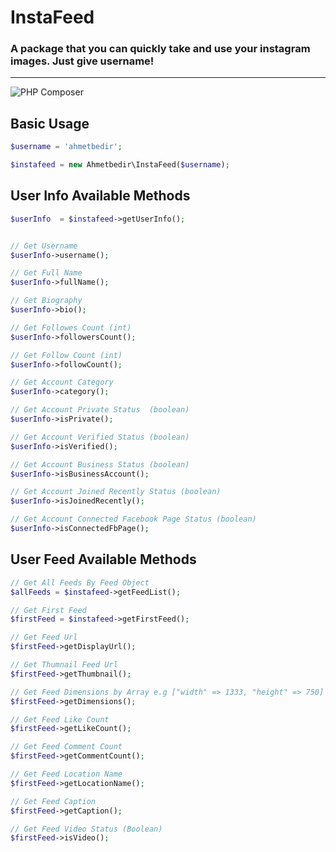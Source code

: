 # InstaFeed
### A package that you can quickly take and use your instagram images. Just give username!
---
![PHP Composer](https://github.com/ahmetbedir/instafeed/workflows/PHP%20Composer/badge.svg)

## Basic Usage
```php
$username = 'ahmetbedir';

$instafeed = new Ahmetbedir\InstaFeed($username);
```

## User Info Available Methods
```php
$userInfo  = $instafeed->getUserInfo();


// Get Username
$userInfo->username();

// Get Full Name
$userInfo->fullName();

// Get Biography
$userInfo->bio();

// Get Followes Count (int)
$userInfo->followersCount();

// Get Follow Count (int)
$userInfo->followCount();

// Get Account Category
$userInfo->category();

// Get Account Private Status  (boolean)
$userInfo->isPrivate();

// Get Account Verified Status (boolean)
$userInfo->isVerified();

// Get Account Business Status (boolean)
$userInfo->isBusinessAccount();

// Get Account Joined Recently Status (boolean)
$userInfo->isJoinedRecently();

// Get Account Connected Facebook Page Status (boolean)
$userInfo->isConnectedFbPage();
```

## User Feed Available Methods
```php
// Get All Feeds By Feed Object
$allFeeds = $instafeed->getFeedList();

// Get First Feed
$firstFeed = $instafeed->getFirstFeed();

// Get Feed Url
$firstFeed->getDisplayUrl();

// Get Thumnail Feed Url
$firstFeed->getThumbnail();

// Get Feed Dimensions by Array e.g ["width" => 1333, "height" => 750]
$firstFeed->getDimensions();

// Get Feed Like Count
$firstFeed->getLikeCount();

// Get Feed Comment Count
$firstFeed->getCommentCount();

// Get Feed Location Name
$firstFeed->getLocationName();

// Get Feed Caption
$firstFeed->getCaption();

// Get Feed Video Status (Boolean)
$firstFeed->isVideo();
```
